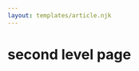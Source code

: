 ```yaml
---
layout: templates/article.njk
---
```

<script type="text/javascript" src="demos/script.js"></script>
<h1>second level page</h1>
